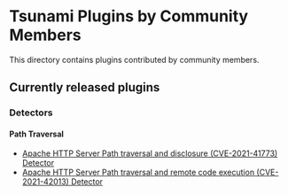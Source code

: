 # Tsunami Plugins by Community Members

This directory contains plugins contributed by community members.

## Currently released plugins

### Detectors

#### Path Traversal
*   [Apache HTTP Server Path traversal and disclosure (CVE-2021-41773) Detector](https://github.com/google/tsunami-security-scanner-plugins/tree/master/community/detectors/apache_http_server_cve_2021_41773)
*   [Apache HTTP Server Path traversal and remote code execution (CVE-2021-42013) Detector](https://github.com/google/tsunami-security-scanner-plugins/tree/master/community/detectors/apache_http_server_cve_2021_42013)

